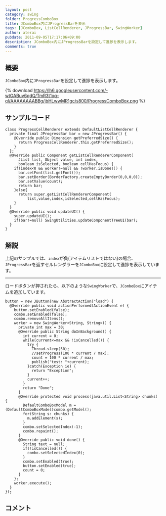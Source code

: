 ```yaml
---
layout: post
category: swing
folder: ProgressComboBox
title: JComboBox内にJProgressBarを表示
tags: [JComboBox, ListCellRenderer, JProgressBar, SwingWorker]
author: aterai
pubdate: 2011-09-05T17:17:06+09:00
description: JComboBox内にJProgressBarを設定して進捗を表示します。
comments: true
---
```

## 概要
`JComboBox`内に`JProgressBar`を設定して進捗を表示します。

{% download https://lh6.googleusercontent.com/-wtOABuv6qdQ/TmR3t1oq-qI/AAAAAAAABBg/jbHLwwMR1gc/s800/ProgressComboBox.png %}

## サンプルコード
<pre class="prettyprint"><code>class ProgressCellRenderer extends DefaultListCellRenderer {
  private final JProgressBar bar = new JProgressBar() {
    @Override public Dimension getPreferredSize() {
      return ProgressCellRenderer.this.getPreferredSize();
    }
  };
  @Override public Component getListCellRendererComponent(
      JList list, Object value, int index,
      boolean isSelected, boolean cellHasFocus) {
    if(index&lt;0 &amp;&amp; worker!=null &amp;&amp; !worker.isDone()) {
      bar.setFont(list.getFont());
      bar.setBorder(BorderFactory.createEmptyBorder(0,0,0,0));
      bar.setValue(count);
      return bar;
    }else{
      return super.getListCellRendererComponent(
          list,value,index,isSelected,cellHasFocus);
    }
  }
  @Override public void updateUI() {
    super.updateUI();
    if(bar!=null) SwingUtilities.updateComponentTreeUI(bar);
  }
}
</code></pre>

## 解説
上記のサンプルでは、`index`が負(アイテムリストではない)の場合、`JProgressBar`を返すセルレンダラーを`JComboBox`に設定して進捗を表示しています。

- - - -
ロードボタンが押されたら、以下のような`SwingWorker`で、`JComboBox`にアイテムを追加しています。

<pre class="prettyprint"><code>button = new JButton(new AbstractAction("load") {
  @Override public void actionPerformed(ActionEvent e) {
    button.setEnabled(false);
    combo.setEnabled(false);
    combo.removeAllItems();
    worker = new SwingWorker&lt;String, String&gt;() {
      private int max = 30;
      @Override public String doInBackground() {
        int current = 0;
        while(current&lt;=max &amp;&amp; !isCancelled()) {
          try {
            Thread.sleep(50);
            //setProgress(100 * current / max);
            count = 100 * current / max;
            publish("test: "+current);
          }catch(Exception ie) {
            return "Exception";
          }
          current++;
        }
        return "Done";
      }
      @Override protected void process(java.util.List&lt;String&gt; chunks) {
        DefaultComboBoxModel m = (DefaultComboBoxModel)combo.getModel();
        for(String s: chunks) {
          m.addElement(s);
        }
        combo.setSelectedIndex(-1);
        combo.repaint();
      }
      @Override public void done() {
        String text = null;
        if(!isCancelled()) {
          combo.setSelectedIndex(0);
        }
        combo.setEnabled(true);
        button.setEnabled(true);
        count = 0;
      }
    };
    worker.execute();
  }
});
</code></pre>

## コメント
